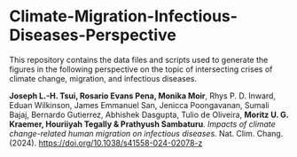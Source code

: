 # Climate-Migration-Infectious-Diseases-Perspective
This repository contains the data files and scripts used to generate the figures in the following perspective on the topic of intersecting crises of climate change, migration, and infectious diseases.

**Joseph L.-H. Tsui, Rosario Evans Pena, Monika Moir**, Rhys P. D. Inward, Eduan Wilkinson, James Emmanuel San, Jenicca Poongavanan, Sumali Bajaj, Bernardo Gutierrez, Abhishek Dasgupta, Tulio de Oliveira, **Moritz U. G. Kraemer, Houriiyah Tegally & Prathyush Sambaturu**. _Impacts of climate change-related human migration on infectious diseases._ Nat. Clim. Chang. (2024). 
https://doi.org/10.1038/s41558-024-02078-z

